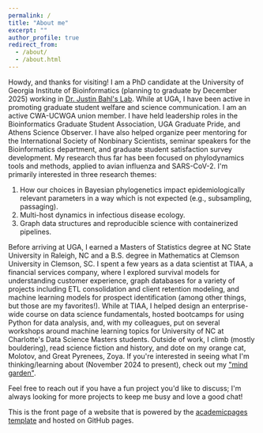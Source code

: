 ```yaml
---
permalink: /
title: "About me"
excerpt: ""
author_profile: true
redirect_from: 
  - /about/
  - /about.html
---
```


Howdy, and thanks for visiting! I am a PhD candidate at the University of Georgia Institute of Bioinformatics (planning to graduate by December 2025) working in [Dr. Justin Bahl's Lab](https://vet.uga.edu/person/justin-bahl/). While at UGA, I have been active in promoting graduate student welfare and science communication. I am an active CWA-UCWGA union member. I have held leadership roles in the Bioinformatics Graduate Student Association, UGA Graduate Pride, and Athens Science Observer. I have also helped organize peer mentoring for the International Society of Nonbinary Scientists, seminar speakers for the Bioinformatics department, and graduate student satisfaction survey development. My research thus far has been focused on phylodynamics tools and methods, applied to avian influenza and SARS-CoV-2. I'm primarily interested in three research themes:

1. How our choices in Bayesian phylogenetics impact epidemiologically relevant parameters in a way which is not expected (e.g., subsampling, passaging).
2. Multi-host dynamics in infectious disease ecology.
3. Graph data structures and reproducible science with containerized pipelines.

Before arriving at UGA, I earned a Masters of Statistics degree at NC State University in Raleigh, NC and a B.S. degree in Mathematics at Clemson University in Clemson, SC. I spent a few years as a data scientist at TIAA, a financial services company, where I explored survival models for understanding customer experience, graph databases for a variety of projects including ETL consolidation and client retention modeling, and machine learning models for prospect identification (among other things, but those are my favorites!). While at TIAA, I helped design an enterprise-wide course on data science fundamentals, hosted bootcamps for using Python for data analysis, and, with my colleagues, put on several workshops around machine learning topics for University of NC at Charlotte's Data Science Masters students. Outside of work, I climb (mostly bouldering), read science fiction and history, and dote on my orange cat, Molotov, and Great Pyrenees, Zoya. If you're interested in seeing what I'm thinking/learning about (November 2024 to present), check out my ["mind garden"](https://publish.obsidian.md/guppy/About).

Feel free to reach out if you have a fun project you'd like to discuss; I'm always looking for more projects to keep me busy and love a good chat!

This is the front page of a website that is powered by the [academicpages template](https://github.com/academicpages/academicpages.github.io) and hosted on GitHub pages. 

